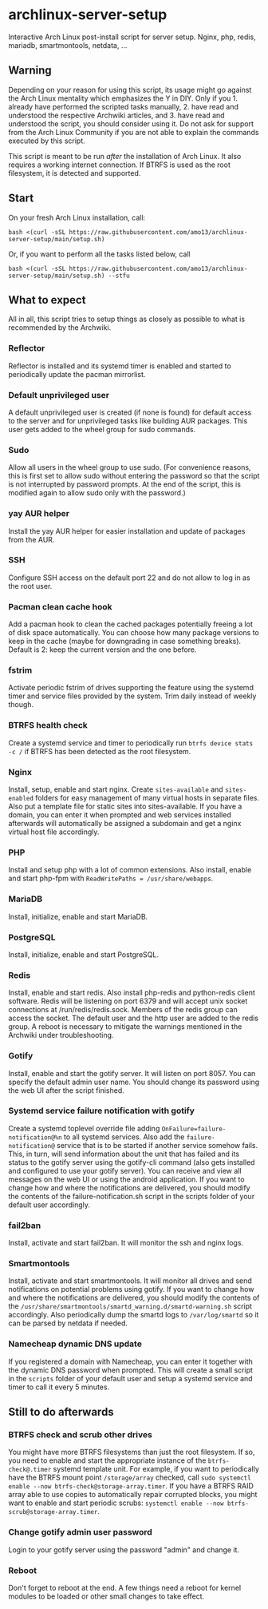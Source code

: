 # archlinux-server-setup
Interactive Arch Linux post-install script for server setup. Nginx, php, redis, mariadb, smartmontools, netdata, ...

## Warning
Depending on your reason for using this script, its usage might go against the Arch Linux mentality which emphasizes the Y in DIY. Only if you 1. already have performed the scripted tasks manually, 2. have read and understood the respective Archwiki articles, and 3. have read and understood the script, you should consider using it. Do not ask for support from the Arch Linux Community if you are not able to explain the commands executed by this script.

This script is meant to be run *after* the installation of Arch Linux. It also requires a working internet connection. If BTRFS is used as the root filesystem, it is detected and supported.

## Start
On your fresh Arch Linux installation, call:

`bash <(curl -sSL https://raw.githubusercontent.com/amo13/archlinux-server-setup/main/setup.sh)`

Or, if you want to perform all the tasks listed below, call

`bash <(curl -sSL https://raw.githubusercontent.com/amo13/archlinux-server-setup/main/setup.sh) --stfu`


## What to expect
All in all, this script tries to setup things as closely as possible to what is recommended by the Archwiki.

### Reflector
Reflector is installed and its systemd timer is enabled and started to periodically update the pacman mirrorlist.

### Default unprivileged user
A default unprivileged user is created (if none is found) for default access to the server and for unprivileged tasks like building AUR packages. This user gets added to the wheel group for sudo commands. 

### Sudo
Allow all users in the wheel group to use sudo. (For convenience reasons, this is first set to allow sudo without entering the password so that the script is not interrupted by password prompts. At the end of the script, this is modified again to allow sudo only with the password.)

### yay AUR helper
Install the yay AUR helper for easier installation and update of packages from the AUR.

### SSH
Configure SSH access on the default port 22 and do not allow to log in as the root user.

### Pacman clean cache hook
Add a pacman hook to clean the cached packages potentially freeing a lot of disk space automatically. You can choose how many package versions to keep in the cache (maybe for downgrading in case something breaks). Default is 2: keep the current version and the one before.

### fstrim
Activate periodic fstrim of drives supporting the feature using the systemd timer and service files provided by the system. Trim daily instead of weekly though.

### BTRFS health check
Create a systemd service and timer to periodically run `btrfs device stats -c /` if BTRFS has been detected as the root filesystem.

### Nginx
Install, setup, enable and start nginx. Create `sites-available` and `sites-enabled` folders for easy management of many virtual hosts in separate files. Also put a template file for static sites into sites-available. 
If you have a domain, you can enter it when prompted and web services installed afterwards will automatically be assigned a subdomain and get a nginx virtual host file accordingly.

### PHP
Install and setup php with a lot of common extensions. Also install, enable and start php-fpm with `ReadWritePaths = /usr/share/webapps`.

### MariaDB
Install, initialize, enable and start MariaDB.

### PostgreSQL
Install, initialize, enable and start PostgreSQL.

### Redis
Install, enable and start redis. Also install php-redis and python-redis client software. Redis will be listening on port 6379 and will accept unix socket connections at /run/redis/redis.sock. Members of the redis group can access the socket. The default user and the http user are added to the redis group. A reboot is necessary to mitigate the warnings mentioned in the Archwiki under troubleshooting. 

### Gotify
Install, enable and start the gotify server. It will listen on port 8057. You can specify the default admin user name. You should change its password using the web UI after the script finished.

### Systemd service failure notification with gotify
Create a systemd toplevel override file adding `OnFailure=failure-notification@%n` to all systemd services. Also add the `failure-notification@` service that is to be started if another service somehow fails. This, in turn, will send information about the unit that has failed and its status to the gotify server using the gotify-cli command (also gets installed and configured to use your gotify server). You can receive and view all messages on the web UI or using the android application.
If you want to change how and where the notifications are delivered, you should modify the contents of the failure-notification.sh script in the scripts folder of your default user accordingly.

### fail2ban
Install, activate and start fail2ban. It will monitor the ssh and nginx logs.

### Smartmontools
Install, activate and start smartmontools. It will monitor all drives and send notifications on potential problems using gotify.
If you want to change how and where the notifications are delivered, you should modify the contents of the `/usr/share/smartmontools/smartd_warning.d/smartd-warning.sh` script accordingly. Also periodically dump the smartd logs to `/var/log/smartd` so it can be parsed by netdata if needed.

### Namecheap dynamic DNS update
If you registered a domain with Namecheap, you can enter it together with the dynamic DNS password when prompted. This will create a small script in the `scripts` folder of your default user and setup a systemd service and timer to call it every 5 minutes. 


## Still to do afterwards

### BTRFS check and scrub other drives

You might have more BTRFS filesystems than just the root filesystem. If so, you need to enable and start the appropriate instance of the `btrfs-check@.timer` systemd template unit. For example, if you want to periodically have the BTRFS mount point `/storage/array` checked, call `sudo systemctl enable --now btrfs-check@storage-array.timer`.
If you have a BTRFS RAID array able to use copies to automatically repair corrupted blocks, you might want to enable and start periodic scrubs: `systemctl enable --now btrfs-scrub@storage-array.timer`.

### Change gotify admin user password

Login to your gotify server using the password "admin" and change it.

### Reboot
Don't forget to reboot at the end. A few things need a reboot for kernel modules to be loaded or other small changes to take effect.